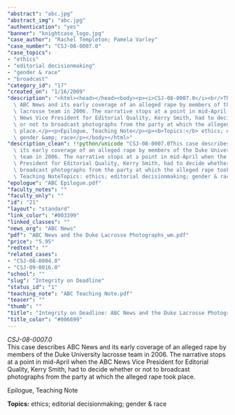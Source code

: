 ```yaml
---
"abstract": "abc.jpg"
"abstract_img": "abc.jpg"
"authentication": "yes"
"banner": "knightcase_logo.jpg"
"case_author": "Rachel Templeton; Pamela Varley"
"case_number": "CSJ-08-0007.0"
"case_topics":
- "ethics"
- "editorial decisionmaking"
- "gender & race"
- "broadcast"
"category_id": "17"
"created_on": "1/16/2009"
"description": "<html><head></head><body><p><i>CSJ-08-0007.0</i><br/>This case describes\
  \ ABC News and its early coverage of an alleged rape by members of the Duke University\
  \ lacrosse team in 2006. The narrative stops at a point in mid-April when the ABC\
  \ News Vice President for Editorial Quality, Kerry Smith, had to decide whether\
  \ or not to broadcast photographs from the party at which the alleged rape took\
  \ place.</p><p>Epilogue, Teaching Note</p><p><b>Topics:</b> ethics; editorial decisionmaking;\
  \ gender &amp; race</p></body></html>"
"description_clean": !!python/unicode "CSJ-08-0007.0This case describes ABC News and\
  \ its early coverage of an alleged rape by members of the Duke University lacrosse\
  \ team in 2006. The narrative stops at a point in mid-April when the ABC News Vice\
  \ President for Editorial Quality, Kerry Smith, had to decide whether or not to\
  \ broadcast photographs from the party at which the alleged rape took place.Epilogue,\
  \ Teaching NoteTopics: ethics; editorial decisionmaking; gender & race"
"epologue": "ABC Epilogue.pdf"
"faculty_notes": ""
"faculty_only": ""
"id": "21"
"layout": "standard"
"link_color": "#003399"
"linked_classes": ""
"news_org": "ABC News"
"pdf": "ABC News and the Duke Lacrosse Photographs_wm.pdf"
"price": "5.95"
"redtext": ""
"related_cases":
- "CSJ-08-0004.0"
- "CSJ-09-0016.0"
"school": ""
"slug": "Integrity on Deadline"
"status_id": "1"
"teaching_note": "ABC Teaching Note.pdf"
"teaser": ""
"thumb": ""
"title": "Integrity on Deadline: ABC News and the Duke Lacrosse Photographs"
"title_color": "#006699"
---
```

<html><head></head><body><p><i>CSJ-08-0007.0</i><br/>This case describes ABC News and its early coverage of an alleged rape by members of the Duke University lacrosse team in 2006. The narrative stops at a point in mid-April when the ABC News Vice President for Editorial Quality, Kerry Smith, had to decide whether or not to broadcast photographs from the party at which the alleged rape took place.</p><p>Epilogue, Teaching Note</p><p><b>Topics:</b> ethics; editorial decisionmaking; gender &amp; race</p></body></html>
